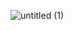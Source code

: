 ![untitled (1)](https://user-images.githubusercontent.com/69804253/91690930-61f6dc00-eb84-11ea-84ca-8b31187c4d48.png)

